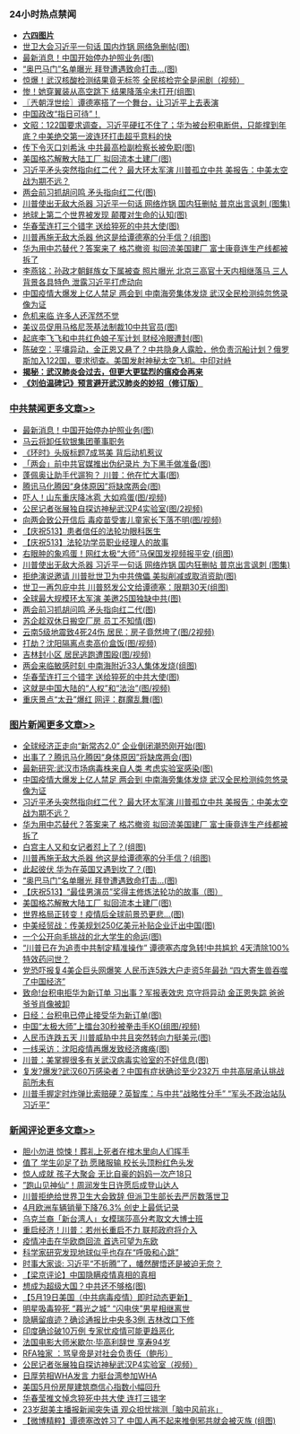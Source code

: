 <div class="catlist">
<h3>24小时热点禁闻</h3>
<ul>
<li><b><a href="64photo" target="_blank">六四图片</a></b></li>
<li><a href="https://github.com/fqnews/bnews/blob/master/cbnews/20200519/1330782.md">世卫大会习近平一句话 国内炸锅 网络急删帖(图)</a></li>
<li><a href="https://github.com/fqnews/bnews/blob/master/cbnews/20200519/1331083.md">最新消息！中国开始停办护照业务(图)</a></li>
<li><a href="https://github.com/fqnews/bnews/blob/master/topimagenews/20200519/1330873.md">“奥巴马门”名单曝光 拜登遭遇致命打击…(图)</a></li>
<li><a href="https://github.com/fqnews/bnews/blob/master/cbnews/20200519/1330733.md">惊爆！武汉核酸检测结果竟无标签 全民核检完全是闹剧（视频）</a></li>
<li><a href="https://github.com/fqnews/bnews/blob/master/cbnews/20200519/1330867.md">惨！她穿翼装从高空跳下 结果降落伞未打开(组图)</a></li>
<li><a href="https://github.com/fqnews/bnews/blob/master/ssgc/20200519/1330688.md">〖兲朝浮世绘〗谭德塞搭了一个舞台，让习近平上去表演</a></li>
<li><a href="https://github.com/fqnews/bnews/blob/master/baitai/20200519/1330776.md">中国政改“指日可待”！</a></li>
<li><a href="https://github.com/fqnews/bnews/blob/master/cbnews/20200519/1330764.md">文昭：122国要求调查，习近平硬扛不住了；华为被台积电断供，只能撑到年底？中美绝交第一波连环打击超乎意料的快</a></li>
<li><a href="https://github.com/fqnews/bnews/blob/master/cnnews/20200519/1330980.md">传下令灭口刘希泳 中共最高检副检察长被免职(图)</a></li>
<li><a href="https://github.com/fqnews/bnews/blob/master/topimagenews/20200519/1330755.md">美国格芯解散大陆工厂 拟回流本土建厂(图)</a></li>
<li><a href="https://github.com/fqnews/bnews/blob/master/topimagenews/20200519/1331072.md">习近平矛头突然指向红二代？ 最大环太军演 川普孤立中共 美报告：中美太空战为期不远？</a></li>
<li><a href="https://github.com/fqnews/bnews/blob/master/cbnews/20200519/1330914.md">两会前习抓胡问鸣 矛头指向红二代(图)</a></li>
<li><a href="https://github.com/fqnews/bnews/blob/master/cbnews/20200519/1330937.md">川普使出无敌大杀器 习近平一句话 网络炸锅 国内狂删帖 普京出言讽刺 (图集)</a></li>
<li><a href="https://github.com/fqnews/bnews/blob/master/cnnews/20200519/1330837.md">地球上第二个世界被发现 颠覆对生命的认知(图)</a></li>
<li><a href="https://github.com/fqnews/bnews/blob/master/cbnews/20200519/1330897.md">华春莹连打三个错字 送给猝死的中共大使(图)</a></li>
<li><a href="https://github.com/fqnews/bnews/blob/master/topimagenews/20200519/1330917.md">川普再施无敌大杀器 他这是给谭德塞的分手信？(组图)</a></li>
<li><a href="https://github.com/fqnews/bnews/blob/master/topimagenews/20200519/1331064.md">华为用中芯替代？答案来了 格芯撤资 拟回流美国建厂 富士康竟连生产线都被拆了</a></li>
<li><a href="https://github.com/fqnews/bnews/blob/master/comments/20200519/1330936.md">李燕铭：孙政才朝鲜族女下属被查 照片曝光 北京三高官十天内相继落马 三人背景各具特色 泄露习近平打虎动向</a></li>
<li><a href="https://github.com/fqnews/bnews/blob/master/topimagenews/20200519/1331097.md">中国疫情大爆发上亿人禁足 两会到 中南海旁集体发烧 武汉全民检测纯忽悠录像为证</a></li>
<li><a href="https://github.com/fqnews/bnews/blob/master/ssgc/20200519/1331098.md">危机来临 许多人还浑然不觉</a></li>
<li><a href="https://github.com/fqnews/bnews/blob/master/cbnews/20200519/1330722.md">美议员促用马格尼茨基法制裁10中共官员(图)</a></li>
<li><a href="https://github.com/fqnews/bnews/blob/master/cnnews/20200519/1330976.md">起底李飞飞和中共红色娘子军计划 财经冷眼遭封(图)</a></li>
<li><a href="https://github.com/fqnews/bnews/blob/master/cbnews/20200519/1330720.md">陈破空：平壤异动，金正恩又悬了？中共隐身人露脸，他负责沉船计划？俄罗斯加入122国，要求彻查。美国发射神秘太空飞机。中印对峙 </a></li>
<li><b><a href="https://github.com/fqnews/bnews/blob/master/comments/20200211/1275071.md" target="_blank">揭秘：武汉肺炎会过去，但更大更猛烈的瘟疫会再来</a></b></li>
<li><b><a href="https://github.com/fqnews/bnews/blob/master/comments/20200207/1272816.md" target="_blank">《刘伯温碑记》预言避开武汉肺炎的妙招（修订版）</a></b></li>
</ul>
</div>

<div class="catlist">
<h3><a href="https://github.com/fqnews/bnews/blob/master/cbnews/" target="_blank">中共禁闻</a><span><a href="https://github.com/fqnews/bnews/blob/master/cbnews/" target="_blank" rel="nofollow">更多文章>></a></span></h3>
<ul>
<li><a href="https://github.com/fqnews/bnews/blob/master/cbnews/20200519/1331083.md" target="_blank">最新消息！中国开始停办护照业务(图)</a></li>
<li><a href="https://github.com/fqnews/bnews/blob/master/cbnews/20200519/1331066.md" target="_blank">马云将卸任软银集团董事职务</a></li>
<li><a href="https://github.com/fqnews/bnews/blob/master/cbnews/20200519/1331065.md" target="_blank">《环时》头版标题7成骂美 背后动机惹议</a></li>
<li><a href="https://github.com/fqnews/bnews/blob/master/cbnews/20200519/1331048.md" target="_blank">「两会」前中共官媒推出伪纪录片 为下黑手做准备(图)</a></li>
<li><a href="https://github.com/fqnews/bnews/blob/master/cbnews/20200519/1331047.md" target="_blank">蓬佩奥让助手代遛狗？ 川普：他在忙大事(图)</a></li>
<li><a href="https://github.com/fqnews/bnews/blob/master/cbnews/20200519/1331025.md" target="_blank">腾讯马化腾因“身体原因”将缺席两会(图)</a></li>
<li><a href="https://github.com/fqnews/bnews/blob/master/cbnews/20200519/1331006.md" target="_blank">吓人！山东重庆降冰雹 大如鸡蛋(图/视频)</a></li>
<li><a href="https://github.com/fqnews/bnews/blob/master/cbnews/20200519/1331005.md" target="_blank">公民记者张展独自探访神秘武汉P4实验室(图/2视频)</a></li>
<li><a href="https://github.com/fqnews/bnews/blob/master/cbnews/20200519/1330990.md" target="_blank">向两会致公开信后 毒疫苗受害儿童家长下落不明(图/视频)</a></li>
<li><a href="https://github.com/fqnews/bnews/blob/master/cbnews/20200519/1330970.md" target="_blank">【庆祝513】患者信任的法轮功眼科医生</a></li>
<li><a href="https://github.com/fqnews/bnews/blob/master/cbnews/20200519/1330971.md" target="_blank">【庆祝513】法轮功学员职业经理人的故事</a></li>
<li><a href="https://github.com/fqnews/bnews/blob/master/cbnews/20200519/1330962.md" target="_blank">右眼肿的象鸡蛋！网红太极“大师”马保国发视频报平安 (组图)</a></li>
<li><a href="https://github.com/fqnews/bnews/blob/master/cbnews/20200519/1330937.md" target="_blank">川普使出无敌大杀器 习近平一句话 网络炸锅 国内狂删帖 普京出言讽刺 (图集)</a></li>
<li><a href="https://github.com/fqnews/bnews/blob/master/cbnews/20200519/1330933.md" target="_blank">拒绝演说邀请 川普批世卫为中共傀儡 美拟削减或取消资助(图)</a></li>
<li><a href="https://github.com/fqnews/bnews/blob/master/cbnews/20200519/1330926.md" target="_blank">世卫一再包庇中共 川普怒发公文给谭德塞：限期30天(组图)</a></li>
<li><a href="https://github.com/fqnews/bnews/blob/master/cbnews/20200519/1330921.md" target="_blank">全球最大规模环太军演 美邀25国独缺中共(图)</a></li>
<li><a href="https://github.com/fqnews/bnews/blob/master/cbnews/20200519/1330914.md" target="_blank">两会前习抓胡问鸣 矛头指向红二代(图)</a></li>
<li><a href="https://github.com/fqnews/bnews/blob/master/cbnews/20200519/1330913.md" target="_blank">苏企趁双休日搬空厂房 员工不知情(图)</a></li>
<li><a href="https://github.com/fqnews/bnews/blob/master/cbnews/20200519/1330912.md" target="_blank">云南5级地震致4死24伤 居民：房子竟然垮了(图/2视频)</a></li>
<li><a href="https://github.com/fqnews/bnews/blob/master/cbnews/20200519/1330911.md" target="_blank">打劫？沈阳隔离点卖高价盒饭(图/视频)</a></li>
<li><a href="https://github.com/fqnews/bnews/blob/master/cbnews/20200519/1330910.md" target="_blank">吉林封小区 居民逃跑遭围殴(图/视频)</a></li>
<li><a href="https://github.com/fqnews/bnews/blob/master/cbnews/20200519/1330898.md" target="_blank">两会来临敏感时刻 中南海附近33人集体发烧(组图)</a></li>
<li><a href="https://github.com/fqnews/bnews/blob/master/cbnews/20200519/1330897.md" target="_blank">华春莹连打三个错字 送给猝死的中共大使(图)</a></li>
<li><a href="https://github.com/fqnews/bnews/blob/master/cbnews/20200519/1330893.md" target="_blank">这就是中国大陆的“人权”和“法治”(图/视频)</a></li>
<li><a href="https://github.com/fqnews/bnews/blob/master/cbnews/20200519/1330886.md" target="_blank">重庆景点“太丑”爆红 网评：群魔乱舞(图)</a></li>

</ul>
</div>
<div class="catlist">
<h3><a href="https://github.com/fqnews/bnews/blob/master/topimagenews/" target="_blank">图片新闻</a><span><a href="https://github.com/fqnews/bnews/blob/master/topimagenews/" target="_blank" rel="nofollow">更多文章>></a></span></h3>
<ul>
<li><a href="https://github.com/fqnews/bnews/blob/master/topimagenews/20200519/1331138.md" target="_blank">全球经济正走向“新常态2.0” 企业倒闭潮恐刚开始(图)</a></li>
<li><a href="https://github.com/fqnews/bnews/blob/master/topimagenews/20200519/1331125.md" target="_blank">出事了？腾讯马化腾因“身体原因”将缺席两会(图)</a></li>
<li><a href="https://github.com/fqnews/bnews/blob/master/topimagenews/20200519/1331124.md" target="_blank">最新研究:武汉市场病毒株来自人类 考虑实验室感染(图)</a></li>
<li><a href="https://github.com/fqnews/bnews/blob/master/topimagenews/20200519/1331097.md" target="_blank">中国疫情大爆发上亿人禁足 两会到 中南海旁集体发烧 武汉全民检测纯忽悠录像为证</a></li>
<li><a href="https://github.com/fqnews/bnews/blob/master/topimagenews/20200519/1331072.md" target="_blank">习近平矛头突然指向红二代？ 最大环太军演 川普孤立中共 美报告：中美太空战为期不远？</a></li>
<li><a href="https://github.com/fqnews/bnews/blob/master/topimagenews/20200519/1331064.md" target="_blank">华为用中芯替代？答案来了 格芯撤资 拟回流美国建厂 富士康竟连生产线都被拆了</a></li>
<li><a href="https://github.com/fqnews/bnews/blob/master/topimagenews/20200519/1330961.md" target="_blank">白宫主人又和女记者怼上了？(组图)</a></li>
<li><a href="https://github.com/fqnews/bnews/blob/master/topimagenews/20200519/1330917.md" target="_blank">川普再施无敌大杀器 他这是给谭德塞的分手信？(组图)</a></li>
<li><a href="https://github.com/fqnews/bnews/blob/master/topimagenews/20200519/1330909.md" target="_blank">此起彼伏 华为在英国又遇到坎了？(图)</a></li>
<li><a href="https://github.com/fqnews/bnews/blob/master/topimagenews/20200519/1330873.md" target="_blank">“奥巴马门”名单曝光 拜登遭遇致命打击…(图)</a></li>
<li><a href="https://github.com/fqnews/bnews/blob/master/comments/20200519/1330603.md" target="_blank">【庆祝513】“最佳男演员”奖得主修炼法轮功的故事（图）</a></li>
<li><a href="https://github.com/fqnews/bnews/blob/master/topimagenews/20200519/1330755.md" target="_blank">美国格芯解散大陆工厂 拟回流本土建厂(图)</a></li>
<li><a href="https://github.com/fqnews/bnews/blob/master/topimagenews/20200519/1330659.md" target="_blank">世界格局正转变！疫情后全球前景恐更悲…(图)</a></li>
<li><a href="https://github.com/fqnews/bnews/blob/master/topimagenews/20200519/1330646.md" target="_blank">中美经贸战：传美规划250亿美元补贴企业迁出中国(图)</a></li>
<li><a href="https://github.com/fqnews/bnews/blob/master/topimagenews/20200518/1330567.md" target="_blank">一个公开向毛挑战的北大学生的命运(图)</a></li>
<li><a href="https://github.com/fqnews/bnews/blob/master/topimagenews/20200518/1330550.md" target="_blank">&#8220;川普已在为追责中共制定精准操作” 谭德塞态度急转!中共尴尬 4天清除100%特效药问世？</a></li>
<li><a href="https://github.com/fqnews/bnews/blob/master/topimagenews/20200518/1330488.md" target="_blank">党恐吓报复4美企巨头网爆笑 人民币连5跌大户走资5年最劲 “四大寄生兽吞噬了中国经济”</a></li>
<li><a href="https://github.com/fqnews/bnews/blob/master/topimagenews/20200518/1330475.md" target="_blank">致命!台积电拒华为新订单 习出事？军报表效忠 京守将异动 金正恩失踪 爸爸爷爷肖像被卸</a></li>
<li><a href="https://github.com/fqnews/bnews/blob/master/topimagenews/20200518/1330411.md" target="_blank">日经：台积电已停止接受华为新订单(图)</a></li>
<li><a href="https://github.com/fqnews/bnews/blob/master/topimagenews/20200518/1330391.md" target="_blank">中国“太极大师”上擂台30秒被拳击手KO(组图/视频)</a></li>
<li><a href="https://github.com/fqnews/bnews/blob/master/topimagenews/20200518/1330377.md" target="_blank">人民币连跌五天 川普威胁中共且突然转向力挺美元(图)</a></li>
<li><a href="https://github.com/fqnews/bnews/blob/master/topimagenews/20200518/1330284.md" target="_blank">一线采访：沈阳疫情再爆发致经济瘫痪(图)</a></li>
<li><a href="https://github.com/fqnews/bnews/blob/master/topimagenews/20200518/1330283.md" target="_blank">川普：美掌握很多有关武汉病毒实验室的不好信息(图)</a></li>
<li><a href="https://github.com/fqnews/bnews/blob/master/topimagenews/20200518/1330185.md" target="_blank">复发?爆发?武汉60万感染者？中国有症状确诊至少232万 中共高层承认挑战前所未有</a></li>
<li><a href="https://github.com/fqnews/bnews/blob/master/topimagenews/20200517/1330104.md" target="_blank">川普手握定时炸弹比索赔硬？英智库：与中共&#8221;战略性分手&#8221; “军头不政治站队习近平”</a></li>

</ul>
</div>
<div class="catlist">
<h3><a href="https://github.com/fqnews/bnews/blob/master/comments/" target="_blank">新闻评论</a><span><a href="https://github.com/fqnews/bnews/blob/master/comments/" target="_blank" rel="nofollow">更多文章>></a></span></h3>
<ul>
<li><a href="https://github.com/fqnews/bnews/blob/master/comments/20200520/1331190.md" target="_blank">胆小勿进 惊悚！葬礼上死者在棺木里向人们挥手</a></li>
<li><a href="https://github.com/fqnews/bnews/blob/master/comments/20200520/1331189.md" target="_blank">值了 学生卯足了劲 愿赌服输 校长头顶粉红色头发</a></li>
<li><a href="https://github.com/fqnews/bnews/blob/master/comments/20200520/1331188.md" target="_blank">惊人成就 孩子大聚会 无比自豪的妈妈一次产18只</a></li>
<li><a href="https://github.com/fqnews/bnews/blob/master/comments/20200520/1331187.md" target="_blank">”跑山见神仙“！周润发生日许愿后成登山达人</a></li>
<li><a href="https://github.com/fqnews/bnews/blob/master/comments/20200520/1331174.md" target="_blank">川普拒绝给世界卫生大会致辞 但派卫生部长去严厉数落世卫</a></li>
<li><a href="https://github.com/fqnews/bnews/blob/master/comments/20200520/1331173.md" target="_blank">4月欧洲车辆销量下降76.3%  创史上最低记录</a></li>
<li><a href="https://github.com/fqnews/bnews/blob/master/comments/20200520/1331169.md" target="_blank">乌克兰裔「新台湾人」女模瑞莎高分考取文大博士班</a></li>
<li><a href="https://github.com/fqnews/bnews/blob/master/comments/20200519/1331147.md" target="_blank">重启经济！川普：若州长重启不力 联邦政府将介入</a></li>
<li><a href="https://github.com/fqnews/bnews/blob/master/comments/20200519/1331133.md" target="_blank">疫情冲击在华欧商回流 首选可望为东欧</a></li>
<li><a href="https://github.com/fqnews/bnews/blob/master/comments/20200519/1331081.md" target="_blank">科学家研究发现地球似乎也存在“呼吸和心跳”</a></li>
<li><a href="https://github.com/fqnews/bnews/blob/master/comments/20200519/1331080.md" target="_blank">时事大家谈: 习近平“不折腾”了，幡然醒悟还是被迫无奈？</a></li>
<li><a href="https://github.com/fqnews/bnews/blob/master/comments/20200519/1331076.md" target="_blank">【梁京评论】中国隐瞒疫情真相的真相</a></li>
<li><a href="https://github.com/fqnews/bnews/blob/master/comments/20200519/1331073.md" target="_blank">想成为超级大国？中共还不够格(图)</a></li>
<li><a href="https://github.com/fqnews/bnews/blob/master/comments/20200519/1331071.md" target="_blank">【5月19日美国（中共病毒疫情）即时动态更新】</a></li>
<li><a href="https://github.com/fqnews/bnews/blob/master/comments/20200519/1331070.md" target="_blank">明星吸毒猝死 “暮光之城” “闪电侠”男星相继离世</a></li>
<li><a href="https://github.com/fqnews/bnews/blob/master/comments/20200519/1331051.md" target="_blank">隐瞒留痕迹？确诊通报比中央多3例 吉林改口下修</a></li>
<li><a href="https://github.com/fqnews/bnews/blob/master/comments/20200519/1331012.md" target="_blank">印度确诊破10万例 专家忧疫情可能更趋恶化</a></li>
<li><a href="https://github.com/fqnews/bnews/blob/master/comments/20200519/1331011.md" target="_blank">法国电影大师米歇尔·毕高利辞世 享寿94岁</a></li>
<li><a href="https://github.com/fqnews/bnews/blob/master/comments/20200519/1331008.md" target="_blank">RFA独家 ：骂皇帝是对社会负责任（鲍彤）</a></li>
<li><a href="https://github.com/fqnews/bnews/blob/master/comments/20200519/1330999.md" target="_blank">公民记者张展独自探访神秘武汉P4实验室（视频）</a></li>
<li><a href="https://github.com/fqnews/bnews/blob/master/comments/20200519/1330998.md" target="_blank">日厚劳相WHA发言 力挺台湾参加WHA</a></li>
<li><a href="https://github.com/fqnews/bnews/blob/master/comments/20200519/1330993.md" target="_blank">美国5月份房屋建筑商信心指数小幅回升</a></li>
<li><a href="https://github.com/fqnews/bnews/blob/master/comments/20200519/1330985.md" target="_blank">华春莹推文悼念猝死中共大使 连打三错字</a></li>
<li><a href="https://github.com/fqnews/bnews/blob/master/comments/20200519/1330969.md" target="_blank">23岁甜美主播报新闻突失语  观众担忧揣测「脑中风前兆」</a></li>
<li><a href="https://github.com/fqnews/bnews/blob/master/comments/20200519/1330964.md" target="_blank">【微博精粹】谭德塞改姓习了 中国人再不起来推倒邪共就会被灭族 (组图)</a></li>

</ul>
</div>